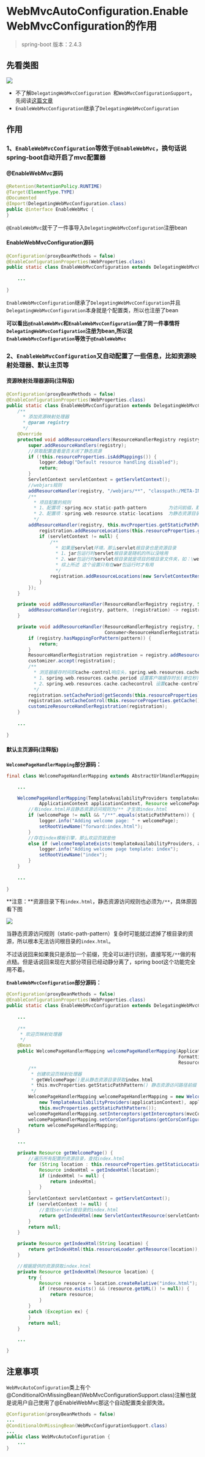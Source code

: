 # WebMvcAutoConfiguration.EnableWebMvcConfiguration的作用

> spring-boot 版本：2.4.3

## 先看类图

![](./images/EnableWebMvcConfiguration.PNG)

- 不了解`DelegatingWebMvcConfiguration `和`WebMvcConfigurationSupport`，先阅读[这篇文章](../spring/【源码解析】@EnableWebMvc.md)
- `EnableWebMvcConfiguration`继承了`DelegatingWebMvcConfiguration `

## 作用

### 1、`EnableWebMvcConfiguration`等效于`@EnableWebMvc`，换句话说spring-boot自动开启了mvc配置器

#### @EnableWebMvc源码

```java
@Retention(RetentionPolicy.RUNTIME)
@Target(ElementType.TYPE)
@Documented
@Import(DelegatingWebMvcConfiguration.class)
public @interface EnableWebMvc {
}
```

`@EnableWebMvc`就干了一件事导入`DelegatingWebMvcConfiguration`注册bean

#### EnableWebMvcConfiguration源码

```java
@Configuration(proxyBeanMethods = false)
@EnableConfigurationProperties(WebProperties.class)
public static class EnableWebMvcConfiguration extends DelegatingWebMvcConfiguration implements ResourceLoaderAware {
    
    ...
    
}
```

`EnableWebMvcConfiguration`继承了`DelegatingWebMvcConfiguration`并且`DelegatingWebMvcConfiguration`本身就是个配置类，所以也注册了bean

**可以看出`@EnableWebMvc`和`EnableWebMvcConfiguration`做了同一件事情将`DelegatingWebMvcConfiguration`注册为bean,所以说`EnableWebMvcConfiguration`等效于`@EnableWebMvc`**

### 2、`EnableWebMvcConfiguration`又自动配置了一些信息，比如资源映射处理器、默认主页等

#### 资源映射处理器源码(注释版)

```java
@Configuration(proxyBeanMethods = false)
@EnableConfigurationProperties(WebProperties.class)
public static class EnableWebMvcConfiguration extends DelegatingWebMvcConfiguration implements ResourceLoaderAware {
	/**
      * 添加资源映射处理器
      * @param registry
      */
    @Override
    protected void addResourceHandlers(ResourceHandlerRegistry registry) {
        super.addResourceHandlers(registry);
        //获取配置查看是否关闭了静态资源
        if (!this.resourceProperties.isAddMappings()) {
            logger.debug("Default resource handling disabled");
            return;
        }
        ServletContext servletContext = getServletContext();
        //webjars规则
        addResourceHandler(registry, "/webjars/**", "classpath:/META-INF/resources/webjars/");
        /**
          * 项目配置的规则
          * 1、配置项：spring.mcv.static-path-pattern		为访问前缀，默认值是 /**
          * 2、配置项：spring.web.resource.static-locations	为静态资源目录，默认值是 {@code Resources#staticLocations}
          */
        addResourceHandler(registry, this.mvcProperties.getStaticPathPattern(), (registration) -> {
            registration.addResourceLocations(this.resourceProperties.getStaticLocations());
            if (servletContext != null) {
                /**
                  * 如果是servlet环境，那么servlet根目录也是资源目录
                  * 1、jar包运行时servlet根目录是随机的所以没啥用
                  * 2、war包运行时servlet根目录就是项目的根目录文件夹，如：\webapps\ROOT
                  * 综上所述 这个设置只有在war包运行时才有用
                  */
                registration.addResourceLocations(new ServletContextResource(servletContext, SERVLET_LOCATION));
            }
        });
    }

    private void addResourceHandler(ResourceHandlerRegistry registry, String pattern, String... locations) {
        addResourceHandler(registry, pattern, (registration) -> registration.addResourceLocations(locations));
    }

    private void addResourceHandler(ResourceHandlerRegistry registry, String pattern,
                                    Consumer<ResourceHandlerRegistration> customizer) {
        if (registry.hasMappingForPattern(pattern)) {
            return;
        }
        ResourceHandlerRegistration registration = registry.addResourceHandler(pattern);
        customizer.accept(registration);
        /**
          * 浏览器缓存时间即cache-control响应头，spring.web.resources.cache配置项内进行配置
          * 1、spring.web.resources.cache.period 设置客户端缓存时长(单位秒)
          * 2、spring.web.resources.cache.cachecontrol 设置cache-control响应头更详细的信息
          */
        registration.setCachePeriod(getSeconds(this.resourceProperties.getCache().getPeriod()));
        registration.setCacheControl(this.resourceProperties.getCache().getCachecontrol().toHttpCacheControl());
        customizeResourceHandlerRegistration(registration);
    }
    
    ...
    
}
```

#### 默认主页源码(注释版)

**`WelcomePageHandlerMapping`部分源码：**

```java
final class WelcomePageHandlerMapping extends AbstractUrlHandlerMapping {

	...    

	WelcomePageHandlerMapping(TemplateAvailabilityProviders templateAvailabilityProviders,
			ApplicationContext applicationContext, Resource welcomePage, String staticPathPattern) {
		//有index.html并且静态资源访问规则为/** 才生效index.html
		if (welcomePage != null && "/**".equals(staticPathPattern)) {
			logger.info("Adding welcome page: " + welcomePage);
			setRootViewName("forward:index.html");
		}
		//存在index模板引擎，那么欢迎页就是他
		else if (welcomeTemplateExists(templateAvailabilityProviders, applicationContext)) {
			logger.info("Adding welcome page template: index");
			setRootViewName("index");
		}
	}
    
    ...
    
}
```

**注意：**资源目录下有`index.html`，静态资源访问规则也必须为`/**`，具体原因看下图

![](./images/static-index.png)

当静态资源访问规则（static-path-pattern）复杂时可能就过滤掉了根目录的资源，所以根本无法访问根目录的`index.html`。

不过话说回来如果我只是添加一个前缀，完全可以进行识别，直接写死`/**`做的有点糙。但是话说回来现在大部分项目已经动静分离了，spring boot这个功能完全用不着。

**`EnableWebMvcConfiguration`部分源码：**

```java
@Configuration(proxyBeanMethods = false)
@EnableConfigurationProperties(WebProperties.class)
public static class EnableWebMvcConfiguration extends DelegatingWebMvcConfiguration implements ResourceLoaderAware {
    
    ...
    
    /**
     * 欢迎页映射处理器
     */
    @Bean
    public WelcomePageHandlerMapping welcomePageHandlerMapping(ApplicationContext applicationContext,
                                                               FormattingConversionService mvcConversionService, 
                                                               ResourceUrlProvider mvcResourceUrlProvider) {
        /**
         * 创建欢迎页映射处理器
         * getWelcomePage()是从静态资源目录获取index.html
         * this.mvcProperties.getStaticPathPattern() 静态资源访问路径前缀
         */
        WelcomePageHandlerMapping welcomePageHandlerMapping = new WelcomePageHandlerMapping(
            new TemplateAvailabilityProviders(applicationContext), applicationContext, getWelcomePage(),
            this.mvcProperties.getStaticPathPattern());
        welcomePageHandlerMapping.setInterceptors(getInterceptors(mvcConversionService, mvcResourceUrlProvider));
        welcomePageHandlerMapping.setCorsConfigurations(getCorsConfigurations());
        return welcomePageHandlerMapping;
    }

    ...

    private Resource getWelcomePage() {
        //遍历所有配置的资源目录，查找index.html
        for (String location : this.resourceProperties.getStaticLocations()) {
            Resource indexHtml = getIndexHtml(location);
            if (indexHtml != null) {
                return indexHtml;
            }
        }
        ServletContext servletContext = getServletContext();
        if (servletContext != null) {
            //查找servlet根目录的index.html
            return getIndexHtml(new ServletContextResource(servletContext, SERVLET_LOCATION));
        }
        return null;
    }

    private Resource getIndexHtml(String location) {
        return getIndexHtml(this.resourceLoader.getResource(location));
    }

    //根据提供的资源获取index.html
    private Resource getIndexHtml(Resource location) {
        try {
            Resource resource = location.createRelative("index.html");
            if (resource.exists() && (resource.getURL() != null)) {
                return resource;
            }
        }
        catch (Exception ex) {
        }
        return null;
    }

	...

}
```

## 注意事项

`WebMvcAutoConfiguration`类上有个@ConditionalOnMissingBean(WebMvcConfigurationSupport.class)注解也就是说用户自己使用了@EnableWebMvc那这个自动配置类全部失效。

```java
@Configuration(proxyBeanMethods = false)
...
@ConditionalOnMissingBean(WebMvcConfigurationSupport.class)
...
public class WebMvcAutoConfiguration {
    ...
}
```



